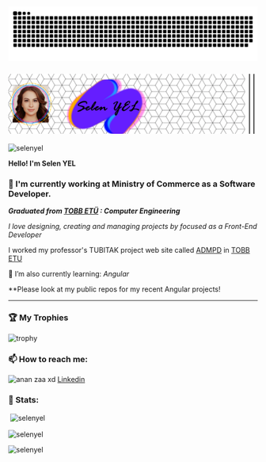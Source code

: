 <!---
  Hey there! Welcome to My Awesome Front-end Playground! 🎉
  I'm [Your Name], a front-end developer with a passion for React and Angular, and a dash of creativity! 🚀

  💼 I work at the Ministry of Commerce, where I'm building cool and innovative web applications to improve e-commerce experiences.

  🎓 Graduated from TOBB ETU, I'm always eager to learn and stay up-to-date with the latest trends in the front-end world.

  🔥 In this repository, you'll find a collection of my favorite projects and experiments. I love playing with animations, interactive designs, and crafting delightful user experiences.

  🌟 Let me walk you through the goodies:

  1. **Project X**: [Short Project Description]
     ![Project X Preview](./project_x_preview.gif)

  2. **Angular Magic**: [Short Project Description]
     ![Angular Magic Preview](./angular_magic_preview.gif)

  3. **Reactiverse**: [Short Project Description]
     ![Reactiverse Preview](./reactiverse_preview.gif)

  🚀 Feel free to explore each project and dive into their respective folders for more details. I've poured my heart and soul into these, so I hope you enjoy them as much as I did building them.

  📜 Check out the individual READMEs in each project folder for installation instructions, usage examples, and live demos.

  💬 I'm always open to feedback and suggestions! If you have any ideas or just want to say hi, feel free to [reach out to me](mailto:youremail@example.com) or [follow me on Twitter](https://twitter.com/your_twitter_handle).

  🎉 Here's a little celebration for your visit! 🎉
  ![GitHub Party](https://media.giphy.com/media/du3J3cXyzhj75IOgvA/giphy.gif)

  📣 Psst! If you're a fan of my work, why not give this repo a ⭐️ and share it with your friends? It would mean the world to me!

  Happy coding! 😄
-->

  <img src="https://raw.githubusercontent.com/platane/snk/output/github-contribution-grid-snake.svg" />



### ![Thats me!](https://raw.githubusercontent.com/selenyel/cv/master/images/fun%20cv%20final%20-%20Kopya.png)

<p align="left"> <img
        src="https://komarev.com/ghpvc/?username=selenyel&label=Profile%20views&color=blueviolet&style=plastic"
        alt="selenyel" /> </p>

**Hello! I'm Selen YEL**
### 🔭 I'm currently working at Ministry of Commerce as a Software Developer.

***Graduated from [TOBB ETÜ](https://www.etu.edu.tr/tr)  :  Computer Engineering***


*I love designing, creating and managing projects by focused as a Front-End Developer*


I worked my professor's TUBITAK project web site called [ADMPD](https://admpd.etu.edu.tr/en) in [TOBB ETU](https://www.etu.edu.tr/tr)

🌱 I’m also currently learning: *Angular*

**Please look at my public repos for my recent Angular projects!

<hr/>
<div width='100%'></div>

### :trophy: My Trophies
![trophy](https://github-profile-trophy.vercel.app/?username=selenyel&theme=discord)
### 📫 How to reach me: 

<img src="https://upload.wikimedia.org/wikipedia/commons/thumb/c/c9/Linkedin.svg/220px-Linkedin.svg.png" alt="anan zaa xd" width="30" height="30"> [Linkedin](https://www.linkedin.com/in/selen-y-b3205a145/)

### 💬 Stats:
<p>&nbsp;<img align="center"
        src="https://github-readme-stats.vercel.app/api?username=selenyel&show_icons=true&locale=en"
        alt="selenyel" /></p>
<p><img align="center" src="https://github-readme-streak-stats.herokuapp.com/?user=selenyel&"
        alt="selenyel" /></p>

<p><img align="left"
        src="https://github-readme-stats.vercel.app/api/top-langs?username=selenyel&show_icons=true&locale=en&layout=compact"
        alt="selenyel" /></p>

<!--
![.](https://github.com/selenyel/selenyel/blob/output/github-contribution-grid-snake.svg)
<picture>
  <source media="(prefers-color-scheme: dark)" srcset="github-snake-dark.svg" />
  <source media="(prefers-color-scheme: light)" srcset="github-snake.svg" />
  <img alt="." src="github-snake.svg" />
</picture>
-->
<!--
**selenyel/selenyel** is a ✨ _special_ ✨ repository because its `README.md` (this file) appears on your GitHub profile.

Here are some ideas to get you started:

- 🔭 I’m currently working on ...
- 🌱 I’m currently learning ...
- 👯 I’m looking to collaborate on ...
- 🤔 I’m looking for help with ...
- 💬 Ask me about ...
- 📫 How to reach me: 
[Linkedin](https://www.linkedin.com/in/selen-y-b3205a145/)
- 😄 Pronouns: ...
- ⚡ Fun fact: ...
-->
